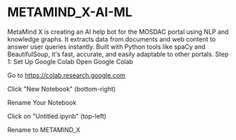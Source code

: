 # METAMIND_X-AI-ML
MetaMind X is creating an AI help bot for the MOSDAC portal using NLP and knowledge graphs. It extracts data from documents and web content to answer user queries instantly. Built with Python tools like spaCy and BeautifulSoup, it's fast, accurate, and easily adaptable to other portals.
Step 1: Set Up Google Colab
Open Google Colab

Go to https://colab.research.google.com

Click "New Notebook" (bottom-right)

Rename Your Notebook

Click on "Untitled.ipynb" (top-left)

Rename to METAMIND_X
